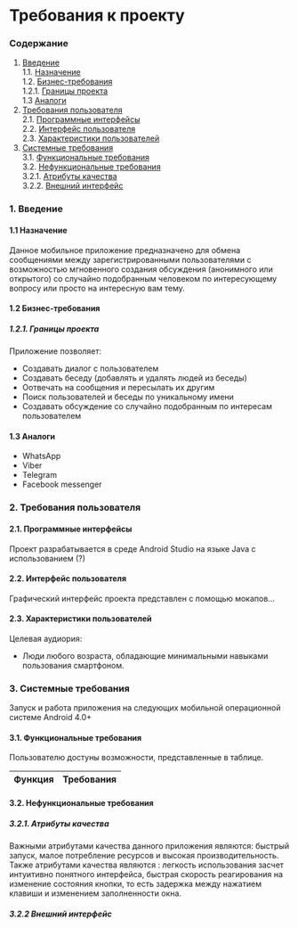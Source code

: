 
# Требования к проекту
### Содержание
1. [Введение](#1) <br>
  1.1. [Назначение](#1.1) <br>
  1.2. [Бизнес-требования](#1.2) <br>
      1.2.1. [Границы проекта](#1.2.1) <br>
  1.3 [Аналоги](#1.3) <br>
2. [Требования пользователя](#2) <br>
  2.1. [Программные интерфейсы](#2.1) <br>
  2.2. [Интерфейс пользователя](#2.2) <br>
  2.3. [Характеристики пользователей](#2.3) <br>
3. [Системные требования](#3.) <br>
  3.1. [Функциональные требования](#3.1) <br>
  3.2. [Нефункциональные требования](#3.2) <br>
     3.2.1. [Атрибуты качества](#3.2.1) <br>
     3.2.2. [Внешний интерфейс](#3.2.2) <br>
  
### 1. Введение <a name="1"></a>
#### 1.1 Назначение <a name="1.1"></a>
Данное мобильное приложение предназначено для обмена сообщениями между зарегистрированными пользователями с возможностью мгновенного создания обсуждения (анонимного или открытого) со случайно подобранным человеком по интересующему вопросу или просто на интересную вам тему.
#### 1.2 Бизнес-требования <a name="1.2"></a>
##### 1.2.1. Границы проекта <a name="1.2.1"></a>
Приложение позволяет:
  * Создавать диалог с пользователем
  * Создавать беседу (добавлять и удалять людей из беседы)
  * Оотвечать на сообщения и пересылать их другим
  * Поиск пользователей и беседы по уникальному имени
  * Создавать обсуждение со случайно подобранным по интересам пользователем
#### 1.3 Аналоги <a name="1.3"></a>
  * WhatsApp
  * Viber
  * Telegram
  * Facebook messenger
### 2. Требования пользователя <a name="2"></a>
#### 2.1. Программные интерфейсы <a name="2.1"></a>
Проект разрабатывается в среде Android Studio на языке Java с использованием (?)
#### 2.2. Интерфейс пользователя <a name="2.2"></a>
Графический интерфейс проекта представлен с помощью мокапов...
#### 2.3. Характеристики пользователей <a name="2.3"></a>
Целевая аудиория:
  * Люди любого возраста, обладающие минимальными навыками пользования смартфоном.
### 3. Системные требования <a name="3"></a>
Запуск и работа приложения на следующих мобильной операционной системе Android 4.0+
#### 3.1. Функциональные требования <a name="3.1"></a>
Пользователю достуны возможности, представленные в таблице.

Функция | Требования
--- | ---

#### 3.2. Нефункциональные требования <a name="3.2"></a>
  ##### 3.2.1. Атрибуты качества <a name="3.2.1"></a>
Важными атрибутами качества данного приложения являются: быстрый запуск, малое потребление ресурсов и высокая производительность. <br/>
Также атрибутами качества являются : легкость использования засчет интуитивно понятного интерфейса, быстрая скорость реагирования на изменение состояния кнопки, то есть задержка между нажатием клавиши и изменением заполненности окна.
  ##### 3.2.2 Внешний интерфейс <a name="3.2.2"></a>

